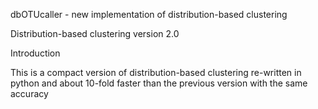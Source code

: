dbOTUcaller - new implementation of distribution-based clustering

Distribution-based clustering version 2.0

Introduction

This is a compact version of distribution-based clustering re-written in python and about 10-fold faster than the previous version with the same accuracy